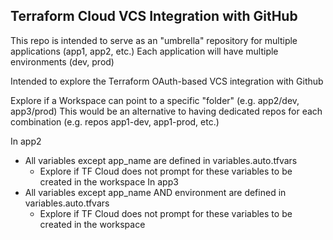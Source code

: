 ## Terraform Cloud VCS Integration with GitHub 
This repo is intended to serve as an "umbrella" repository for multiple applications (app1, app2, etc.)
Each application will have multiple environments (dev, prod)

Intended to explore the Terraform OAuth-based VCS integration with Github

Explore if a Workspace can point to a specific "folder" (e.g. app2/dev,  app3/prod)
This would be an alternative to having dedicated repos for each combination (e.g. repos app1-dev, app1-prod, etc.)

In app2
- All variables except app_name are defined in variables.auto.tfvars
    - Explore if TF Cloud does not prompt for these variables to be created in the workspace
In app3
- All variables except app_name AND environment are defined in variables.auto.tfvars
    - Explore if TF Cloud does not prompt for these variables to be created in the workspace

